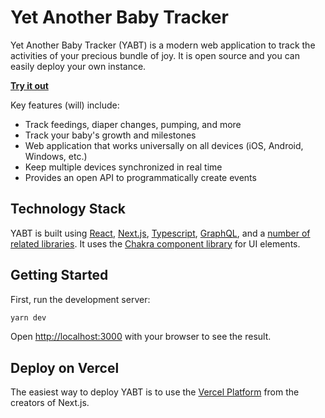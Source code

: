 # Yet Another Baby Tracker

Yet Another Baby Tracker (YABT) is a modern web application to track the activities of your precious bundle of joy. It is open source and you can easily deploy your own instance.

**[Try it out](https://yabt.app)**

Key features (will) include:

- Track feedings, diaper changes, pumping, and more
- Track your baby's growth and milestones
- Web application that works universally on all devices (iOS, Android, Windows, etc.)
- Keep multiple devices synchronized in real time
- Provides an open API to programmatically create events

## Technology Stack

YABT is built using [React](https://reactjs.org/), [Next.js](https://nextjs.org/), [Typescript](https://www.typescriptlang.org/), [GraphQL](https://graphql.org/), and a [number of related libraries](./package.json). It uses the [Chakra component library](https://chakra-ui.com/) for UI elements.

## Getting Started

First, run the development server:

```bash
yarn dev
```

Open [http://localhost:3000](http://localhost:3000) with your browser to see the result.

## Deploy on Vercel

The easiest way to deploy YABT is to use the [Vercel Platform](https://vercel.com/import?utm_medium=default-template&filter=next.js&utm_source=create-next-app&utm_campaign=create-next-app-readme) from the creators of Next.js.
